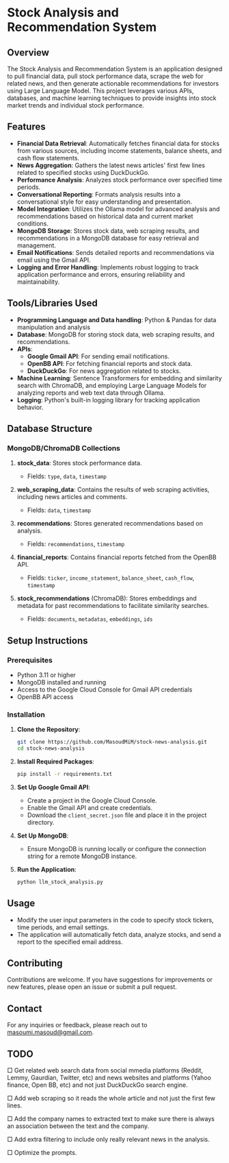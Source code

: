 # Stock Analysis and Recommendation System

## Overview

The Stock Analysis and Recommendation System is an application designed to pull financial data, pull stock performance data, scrape the web for related news, and then generate actionable recommendations for investors using Large Language Model. This project leverages various APIs, databases, and machine learning techniques to provide insights into stock market trends and individual stock performance.

## Features

- **Financial Data Retrieval**: Automatically fetches financial data for stocks from various sources, including income statements, balance sheets, and cash flow statements.
- **News Aggregation**: Gathers the latest news articles' first few lines related to specified stocks using DuckDuckGo.
- **Performance Analysis**: Analyzes stock performance over specified time periods.
- **Conversational Reporting**: Formats analysis results into a conversational style for easy understanding and presentation.
- **Model Integration**: Utilizes the Ollama model for advanced analysis and recommendations based on historical data and current market conditions.
- **MongoDB Storage**: Stores stock data, web scraping results, and recommendations in a MongoDB database for easy retrieval and management.
- **Email Notifications**: Sends detailed reports and recommendations via email using the Gmail API.
- **Logging and Error Handling**: Implements robust logging to track application performance and errors, ensuring reliability and maintainability.

## Tools/Libraries Used

- **Programming Language and Data handling**: Python \& Pandas for data manipulation and analysis
- **Database**: MongoDB for storing stock data, web scraping results, and recommendations.
- **APIs**:
  - **Google Gmail API**: For sending email notifications.
  - **OpenBB API**: For fetching financial reports and stock data.
  - **DuckDuckGo**: For news aggregation related to stocks.
- **Machine Learning**: Sentence Transformers for embedding and similarity search with ChromaDB, and employing Large Language Models for analyzing reports and web text data through Ollama.
- **Logging**: Python's built-in logging library for tracking application behavior.

## Database Structure

### MongoDB/ChromaDB Collections

1. **stock_data**: Stores stock performance data.
   - Fields: `type`, `data`, `timestamp`

2. **web_scraping_data**: Contains the results of web scraping activities, including news articles and comments.
   - Fields: `data`, `timestamp`

3. **recommendations**: Stores generated recommendations based on analysis.
   - Fields: `recommendations`, `timestamp`

4. **financial_reports**: Contains financial reports fetched from the OpenBB API.
   - Fields: `ticker`, `income_statement`, `balance_sheet`, `cash_flow`, `timestamp`

5. **stock_recommendations** (ChromaDB): Stores embeddings and metadata for past recommendations to facilitate similarity searches.
   - Fields: `documents`, `metadatas`, `embeddings`, `ids`

## Setup Instructions

### Prerequisites

- Python 3.11 or higher
- MongoDB installed and running
- Access to the Google Cloud Console for Gmail API credentials
- OpenBB API access

### Installation

1. **Clone the Repository**:
   ```bash
   git clone https://github.com/MasoudMiM/stock-news-analysis.git
   cd stock-news-analysis
   ```

2. **Install Required Packages**:
   ```bash
   pip install -r requirements.txt
   ```

3. **Set Up Google Gmail API**:
   - Create a project in the Google Cloud Console.
   - Enable the Gmail API and create credentials.
   - Download the `client_secret.json` file and place it in the project directory.

4. **Set Up MongoDB**:
   - Ensure MongoDB is running locally or configure the connection string for a remote MongoDB instance.

5. **Run the Application**:
   ```bash
   python llm_stock_analysis.py
   ```

## Usage

- Modify the user input parameters in the code to specify stock tickers, time periods, and email settings.
- The application will automatically fetch data, analyze stocks, and send a report to the specified email address.

## Contributing

Contributions are welcome. If you have suggestions for improvements or new features, please open an issue or submit a pull request.


## Contact

For any inquiries or feedback, please reach out to [masoumi.masoud@gmail.com](mailto:masoumi.masoud@gmail.com).

## TODO

&#9633; Get related web search data from social mmedia platforms (Reddit, Lemmy, Gaurdian, Twitter, etc) and news websites and platforms (Yahoo finance, Open BB, etc) and not just DuckDuckGo search engine.

&#9633; Add web scraping so it reads the whole article and not just the first few lines.

&#9633; Add the company names to extracted text to make sure there is always an association between the text and the company.

&#9633; Add extra filtering to include only really relevant news in the analysis.

&#9633; Optimize the prompts.


